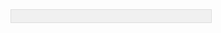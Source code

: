 <!DOCTYPE html>
<html lang="pt-BR">
<head>
  <meta charset="UTF-8">
  <meta name="viewport" content="width=device-width, initial-scale=1.0">
  <title>Simulação de WhatsApp</title>
  <style>
    /* Estilos básicos para chat */
    #chat-box {
      width: 300px;
      max-height: 500px;
      border: 1px solid #ddd;
      padding: 10px;
      overflow-y: auto;
      background-color: #f0f0f0;
      font-family: Arial, sans-serif;
    }
    .message {
      padding: 8px;
      margin: 5px;
      border-radius: 5px;
      max-width: 80%;
    }
    .user-message {
      background-color: #dcf8c6;
      align-self: flex-end;
    }
    .bot-message {
      background-color: #ffffff;
      align-self: flex-start;
    }
    .typing {
      font-style: italic;
      color: #aaa;
    }
  </style>
</head>
<body>

<div id="chat-box"></div>

<script>
  // Sons para envio e recebimento de mensagens
  const sendSound = new Audio('sendSound.mp3');
  const receiveSound = new Audio('receiveSound.mp3');

  // Elemento do chat
  const chatBox = document.getElementById("chat-box");

  // Função para adicionar mensagens no chat
  function addMessage(content, sender = 'bot') {
    const message = document.createElement('div');
    message.classList.add('message', sender === 'user' ? 'user-message' : 'bot-message');
    message.innerText = content;
    chatBox.appendChild(message);
    chatBox.scrollTop = chatBox.scrollHeight; // Rolagem automática

    // Toca som de recebimento para mensagem do bot e de envio para o usuário
    if (sender === 'bot') receiveSound.play();
    if (sender === 'user') sendSound.play();
  }

  // Função para simular digitando
  function showTyping() {
    const typing = document.createElement('div');
    typing.classList.add('typing');
    typing.innerText = 'Digitando...';
    chatBox.appendChild(typing);
    chatBox.scrollTop = chatBox.scrollHeight;
    return typing;
  }

  // Função para remover o status de "digitando"
  function hideTyping(typingElement) {
    chatBox.removeChild(typingElement);
  }

  // Função para enviar uma mensagem do usuário
  function sendMessage(message) {
    addMessage(message, 'user');
  }

  // Simulação de interação (alterne para personalizar conforme necessário)
  function simulateChat() {
    sendMessage("Olá!"); // Mensagem do usuário

    // Simula a resposta após alguns segundos
    setTimeout(() => {
      const typing = showTyping(); // Exibe o "digitando..."
      
      // Remover "digitando..." e enviar mensagem do bot após um tempo
      setTimeout(() => {
        hideTyping(typing);
        addMessage("Oi! Como posso ajudar?");
      }, 2000);
    }, 1000);

    // Outra mensagem do usuário e resposta do bot
    setTimeout(() => {
      sendMessage("Gostaria de saber mais sobre seus serviços.");

      setTimeout(() => {
        const typing = showTyping();
        setTimeout(() => {
          hideTyping(typing);
          addMessage("Claro! Oferecemos várias opções.");
        }, 2000);
      }, 1000);
    }, 4000);
  }

  // Inicia a simulação do chat
  simulateChat();

</script>

</body>
</html>
